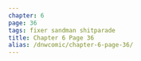 ```yaml
---
chapter: 6
page: 36
tags: fixer sandman shitparade
title: Chapter 6 Page 36
alias: /dnwcomic/chapter-6-page-36/
---
```


